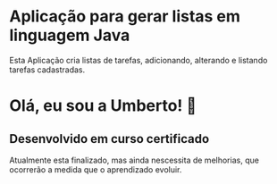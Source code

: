 
# Aplicação para gerar listas em linguagem Java

Esta Aplicação cria listas de tarefas, adicionando, alterando e listando tarefas cadastradas.




# Olá, eu sou a Umberto! 👋


## Desenvolvido em curso certificado

Atualmente esta finalizado, mas ainda nescessita de melhorias, que ocorrerão a medida que o aprendizado evoluir.

